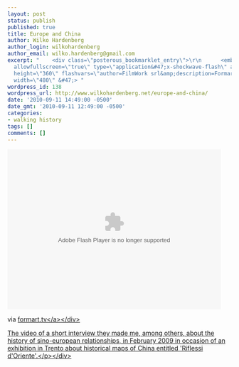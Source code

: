 ```yaml
---
layout: post
status: publish
published: true
title: Europe and China
author: Wilko Hardenberg
author_login: wilkohardenberg
author_email: wilko.hardenberg@gmail.com
excerpt: "    <div class=\"posterous_bookmarklet_entry\">\r\n      <embed src=\"http:&#47;&#47;www.formart.tv&#47;_formartTV&#47;mediaplayer&#47;player.swf\"
  allowfullscreen=\"true\" type=\"application&#47;x-shockwave-flash\" allowscriptaccess=\"always\"
  height=\"360\" flashvars=\"author=FilmWork srl&amp;description=Formart&amp;file=stagione4&#47;riflessi_d_oriente.flv&amp;plugins=hd.swf&amp;hd.file=stagione4&#47;riflessi_d_oriente.mov&amp;hd.state=true&amp;autostart=false\"
  width=\"480\" &#47;> "
wordpress_id: 138
wordpress_url: http://www.wilkohardenberg.net/europe-and-china/
date: '2010-09-11 14:49:00 -0500'
date_gmt: '2010-09-11 12:49:00 -0500'
categories:
- walking history
tags: []
comments: []
---
```

<div class="posterous_bookmarklet_entry">
      <embed src="http:&#47;&#47;www.formart.tv&#47;_formartTV&#47;mediaplayer&#47;player.swf" allowfullscreen="true" type="application&#47;x-shockwave-flash" allowscriptaccess="always" height="360" flashvars="author=FilmWork srl&amp;description=Formart&amp;file=stagione4&#47;riflessi_d_oriente.flv&amp;plugins=hd.swf&amp;hd.file=stagione4&#47;riflessi_d_oriente.mov&amp;hd.state=true&amp;autostart=false" width="480" &#47;> <a id="more"></a><a id="more-138"></a></p>
<div class="posterous_quote_citation">via <a href="http:&#47;&#47;www.formart.tv&#47;index.php?option=com_content&amp;view=article&amp;id=71&amp;catid=1&amp;Itemid=10">formart.tv<&#47;a><&#47;div></p>
<p>The video of a short interview they made me, among others, about the history of sino-european relationships, in February 2009 in occasion of an exhibition in Trento about historical maps of China entitled 'Riflessi d'Oriente'.<&#47;p><&#47;div></p>

